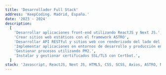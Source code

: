 ```yaml
---
title: 'Desarrollador Full Stack'
address: 'KeepCoding. Madrid, España.'
date: '2023 - 2024'
description:
  [
    'Desarrollar aplicaciones front-end utilizando ReactJS y Next JS.',
    'Crear sitios web estáticos con el framework ASTRO',
    'Desarrollar API RESTful y sitios web con renderizado del lado del servidor (SSR) utilizando Node.js y Express',
    'Implementar aplicaciones en entornos de desarrollo y producción en instancias EC2, utilizando NGINX como servidor web y proxy inverso.',
    'Gestionar procesos utilizando PM2.',
    'Instalar y gestionar certificados SSL/TLS con Certbot.',
  ]
stack: 'Javascript, ReactJS, Next JS, HTML5, CSS, SCSS, Axios, ASTRO, Node.js, Express, DNS, NGINX, PM2, Certbot, AWS (EC2).'
---
```

